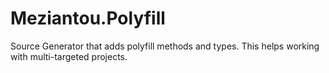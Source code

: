 # Meziantou.Polyfill

Source Generator that adds polyfill methods and types. This helps working with multi-targeted projects.